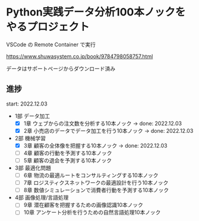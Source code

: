 # Python実践データ分析100本ノックをやるプロジェクト

VSCode の Remote Container で実行

https://www.shuwasystem.co.jp/book/9784798058757.html

データはサポートページからダウンロード済み

## 進捗

start: 2022.12.03

- 1部 データ加工
    - [x] 1章 ウェブからの注文数を分析する10本ノック → done: 2022.12.03
    - [x] 2章 小売店のデータでデータ加工を行う10本ノック → done: 2022.12.03
- 2部 機械学習
    - [x] 3章 顧客の全体像を把握する10本ノック → done: 2022.12.03
    - [ ] 4章 顧客の行動を予測する10本ノック
    - [ ] 5章 顧客の退会を予測する10本ノック
- 3部 最適化問題
    - [ ] 6章 物流の最適ルートをコンサルティングする10本ノック
    - [ ] 7章 ロジスティクスネットワークの最適設計を行う10本ノック
    - [ ] 8章 数値シミュレーションで消費者行動を予測する10本ノック
- 4部 画像処理/言語処理
    - [ ] 9章 潜在顧客を把握するための画像認識10本ノック
    - [ ] 10章 アンケート分析を行うための自然言語処理10本ノック
